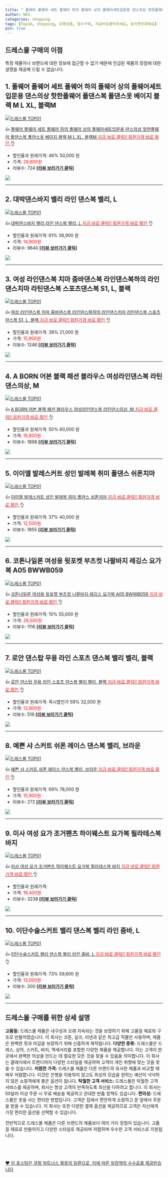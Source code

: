 ```yaml
---
title: " 폴웨어 폴웨어 세트 폴웨어 하의 폴웨어 상의 폴웨어세트입문용 댄스의상 핫한폴웨어 폴댄스복 폴댄스옷 베이지 블랙 M L XL 가격 최저가 할인가 드레스몰 최저가 추천 제품 비교"
author: NEO.
categories: shopping
tags: [Top10, shopping, 유행상품, 필수구매, 지금바로클릭하세요, 놓치면후회해요]
pin: true
---
```

## 드레스몰 구매의 이점
특정 제품이나 브랜드에 대한 정보에 접근할 수 없기 때문에 언급된 제품의 장점에 대한 설명을 제공해 드릴 수 없습니다.

   

## 1.  폴웨어 폴웨어 세트 폴웨어 하의 폴웨어 상의 폴웨어세트입문용 댄스의상 핫한폴웨어 폴댄스복 폴댄스옷 베이지 블랙 M L XL, 블랙M 

[![드레스몰 TOP01](https://thumbnail9.coupangcdn.com/thumbnails/remote/490x490ex/image/vendor_inventory/0db7/6ea388b4b64d65b7cae9fce4e125f6e1e67102ff1fe5b995a5e04966e7d8.jpg)](https://link.coupang.com/re/AFFSDP?lptag=AF3617701&subid=GithubCoopas&pageKey=7181034411&traceid=V0-153&itemId=18111253789&vendorItemId=85262876952)


👍 [ 폴웨어 폴웨어 세트 폴웨어 하의 폴웨어 상의 폴웨어세트입문용 댄스의상 핫한폴웨어 폴댄스복 폴댄스옷 베이지 블랙 M L XL, 블랙M  <font color=red> 지금 바로 클릭!! 회원가격 바로 확인 </font> ](https://link.coupang.com/re/AFFSDP?lptag=AF3617701&subid=GithubCoopas&pageKey=7181034411&traceid=V0-153&itemId=18111253789&vendorItemId=85262876952) 👌 


- 할인율과 원래가격: 46%  50,000   원
- 가격: <span style='color:red'>29,800원</span>
- 리뷰수: 724  [**[리뷰 보러가기 클릭]**](https://link.coupang.com/re/AFFSDP?lptag=AF3617701&subid=GithubCoopas&pageKey=7181034411&traceid=V0-153&itemId=18111253789&vendorItemId=85262876952)

[![](/discount_price.png)](https://link.coupang.com/re/AFFSDP?lptag=AF3617701&subid=GithubCoopas&pageKey=7181034411&traceid=V0-153&itemId=18111253789&vendorItemId=85262876952)

---


   

## 2.  대박댄스바지 밸리 라인 댄스복 벨리, L 

[![드레스몰 TOP01](https://thumbnail7.coupangcdn.com/thumbnails/remote/490x490ex/image/vendor_inventory/00a9/133425f11ea9f8bf32d008b2058cdf83be7ca1f79c6ea9c0ffb2dcc24d83.jpg)](https://link.coupang.com/re/AFFSDP?lptag=AF3617701&subid=GithubCoopas&pageKey=7706243998&traceid=V0-153&itemId=20645383279&vendorItemId=87718845518)


👍 [ 대박댄스바지 밸리 라인 댄스복 벨리, L  <font color=red> 지금 바로 클릭!! 회원가격 바로 확인 </font> ](https://link.coupang.com/re/AFFSDP?lptag=AF3617701&subid=GithubCoopas&pageKey=7706243998&traceid=V0-153&itemId=20645383279&vendorItemId=87718845518) 👌 


- 할인율과 원래가격: 61%  38,900   원
- 가격: <span style='color:red'>14,900원</span>
- 리뷰수: 9640  [**[리뷰 보러가기 클릭]**](https://link.coupang.com/re/AFFSDP?lptag=AF3617701&subid=GithubCoopas&pageKey=7706243998&traceid=V0-153&itemId=20645383279&vendorItemId=87718845518)

[![](/discount_price.png)](https://link.coupang.com/re/AFFSDP?lptag=AF3617701&subid=GithubCoopas&pageKey=7706243998&traceid=V0-153&itemId=20645383279&vendorItemId=87718845518)

---


   

## 3.  여성 라인댄스복 치마 줌바댄스복 라인댄스복하의 라인댄스치마 라틴댄스복 스포츠댄스복 S1, L, 블랙 

[![드레스몰 TOP01](https://thumbnail10.coupangcdn.com/thumbnails/remote/490x490ex/image/vendor_inventory/3f55/bd3664f2f9242189975594168142b09e04cf0a245e06c4f71c7d6933a92f.jpg)](https://link.coupang.com/re/AFFSDP?lptag=AF3617701&subid=GithubCoopas&pageKey=7798289392&traceid=V0-153&itemId=21114049549&vendorItemId=88175896356)


👍 [ 여성 라인댄스복 치마 줌바댄스복 라인댄스복하의 라인댄스치마 라틴댄스복 스포츠댄스복 S1, L, 블랙  <font color=red> 지금 바로 클릭!! 회원가격 바로 확인 </font> ](https://link.coupang.com/re/AFFSDP?lptag=AF3617701&subid=GithubCoopas&pageKey=7798289392&traceid=V0-153&itemId=21114049549&vendorItemId=88175896356) 👌 


- 할인율과 원래가격: 38%  21,000   원
- 가격: <span style='color:red'>15,900원</span>
- 리뷰수: 1246  [**[리뷰 보러가기 클릭]**](https://link.coupang.com/re/AFFSDP?lptag=AF3617701&subid=GithubCoopas&pageKey=7798289392&traceid=V0-153&itemId=21114049549&vendorItemId=88175896356)

[![](/discount_price.png)](https://link.coupang.com/re/AFFSDP?lptag=AF3617701&subid=GithubCoopas&pageKey=7798289392&traceid=V0-153&itemId=21114049549&vendorItemId=88175896356)

---


   

## 4.  A BORN 어본 블랙 패션 블라우스 여성라인댄스복 라틴댄스의상, M 

[![드레스몰 TOP01](https://thumbnail6.coupangcdn.com/thumbnails/remote/490x490ex/image/vendor_inventory/c1fc/8ad402bd899ed894025a3fe6e67024482a67963db2fa8f69553d1e0b9ef4.jpg)](https://link.coupang.com/re/AFFSDP?lptag=AF3617701&subid=GithubCoopas&pageKey=7842849529&traceid=V0-153&itemId=21354869036&vendorItemId=88412465504)


👍 [ A BORN 어본 블랙 패션 블라우스 여성라인댄스복 라틴댄스의상, M  <font color=red> 지금 바로 클릭!! 회원가격 바로 확인 </font> ](https://link.coupang.com/re/AFFSDP?lptag=AF3617701&subid=GithubCoopas&pageKey=7842849529&traceid=V0-153&itemId=21354869036&vendorItemId=88412465504) 👌 


- 할인율과 원래가격: 50%  60,000   원
- 가격: <span style='color:red'>19,800원</span>
- 리뷰수: 1898  [**[리뷰 보러가기 클릭]**](https://link.coupang.com/re/AFFSDP?lptag=AF3617701&subid=GithubCoopas&pageKey=7842849529&traceid=V0-153&itemId=21354869036&vendorItemId=88412465504)

[![](/discount_price.png)](https://link.coupang.com/re/AFFSDP?lptag=AF3617701&subid=GithubCoopas&pageKey=7842849529&traceid=V0-153&itemId=21354869036&vendorItemId=88412465504)

---


   

## 5.  이이엘 발레스커트 성인 발레복 취미 폴댄스 쉬폰치마 

[![드레스몰 TOP01](https://thumbnail8.coupangcdn.com/thumbnails/remote/490x490ex/image/vendor_inventory/93ef/449fd53cc141f50317eba1b97a934ac11af356fe010990922a8fb24b056c.jpeg)](https://link.coupang.com/re/AFFSDP?lptag=AF3617701&subid=GithubCoopas&pageKey=7537639731&traceid=V0-153&itemId=19806833244&vendorItemId=86984660768)


👍 [ 이이엘 발레스커트 성인 발레복 취미 폴댄스 쉬폰치마  <font color=red> 지금 바로 클릭!! 회원가격 바로 확인 </font> ](https://link.coupang.com/re/AFFSDP?lptag=AF3617701&subid=GithubCoopas&pageKey=7537639731&traceid=V0-153&itemId=19806833244&vendorItemId=86984660768) 👌 


- 할인율과 원래가격: 37%  40,000   원
- 가격: <span style='color:red'>12,500원</span>
- 리뷰수: 1855  [**[리뷰 보러가기 클릭]**](https://link.coupang.com/re/AFFSDP?lptag=AF3617701&subid=GithubCoopas&pageKey=7537639731&traceid=V0-153&itemId=19806833244&vendorItemId=86984660768)

[![](/discount_price.png)](https://link.coupang.com/re/AFFSDP?lptag=AF3617701&subid=GithubCoopas&pageKey=7537639731&traceid=V0-153&itemId=19806833244&vendorItemId=86984660768)

---


   

## 6.  코튼나일론 여성용 뒷포켓 부츠컷 나팔바지 레깅스 요가복 A05 BWWB059 

[![드레스몰 TOP01](https://thumbnail10.coupangcdn.com/thumbnails/remote/490x490ex/image/retail/images/2021/05/21/16/5/91d2a29b-aed4-4cc4-97e3-f1f538684b69.jpg)](https://link.coupang.com/re/AFFSDP?lptag=AF3617701&subid=GithubCoopas&pageKey=5548236819&traceid=V0-153&itemId=8758883098&vendorItemId=76045809919)


👍 [ 코튼나일론 여성용 뒷포켓 부츠컷 나팔바지 레깅스 요가복 A05 BWWB059  <font color=red> 지금 바로 클릭!! 회원가격 바로 확인 </font> ](https://link.coupang.com/re/AFFSDP?lptag=AF3617701&subid=GithubCoopas&pageKey=5548236819&traceid=V0-153&itemId=8758883098&vendorItemId=76045809919) 👌 


- 할인율과 원래가격: 10%  55,000   원
- 가격: <span style='color:red'>29,500원</span>
- 리뷰수: 1116  [**[리뷰 보러가기 클릭]**](https://link.coupang.com/re/AFFSDP?lptag=AF3617701&subid=GithubCoopas&pageKey=5548236819&traceid=V0-153&itemId=8758883098&vendorItemId=76045809919)

[![](/discount_price.png)](https://link.coupang.com/re/AFFSDP?lptag=AF3617701&subid=GithubCoopas&pageKey=5548236819&traceid=V0-153&itemId=8758883098&vendorItemId=76045809919)

---


   

## 7.  로안 댄스탑 무용 라인 스포츠 댄스복 밸리 벨리, 블랙 

[![드레스몰 TOP01](https://thumbnail6.coupangcdn.com/thumbnails/remote/490x490ex/image/vendor_inventory/9a62/a73ad43f836ecc9c9782ea017d918f94af978cb32a432d2b30d3ca3ba259.jpg)](https://link.coupang.com/re/AFFSDP?lptag=AF3617701&subid=GithubCoopas&pageKey=5586820659&traceid=V0-153&itemId=8946297894&vendorItemId=86645464731)


👍 [ 로안 댄스탑 무용 라인 스포츠 댄스복 밸리 벨리, 블랙  <font color=red> 지금 바로 클릭!! 회원가격 바로 확인 </font> ](https://link.coupang.com/re/AFFSDP?lptag=AF3617701&subid=GithubCoopas&pageKey=5586820659&traceid=V0-153&itemId=8946297894&vendorItemId=86645464731) 👌 


- 할인율과 원래가격: 즉시할인가 59%  32,000   원
- 가격: <span style='color:red'>12,900원</span>
- 리뷰수: 519  [**[리뷰 보러가기 클릭]**](https://link.coupang.com/re/AFFSDP?lptag=AF3617701&subid=GithubCoopas&pageKey=5586820659&traceid=V0-153&itemId=8946297894&vendorItemId=86645464731)

[![](/discount_price.png)](https://link.coupang.com/re/AFFSDP?lptag=AF3617701&subid=GithubCoopas&pageKey=5586820659&traceid=V0-153&itemId=8946297894&vendorItemId=86645464731)

---


   

## 8.  예쁜 샤 스커트 쉬폰 레이스 댄스복 밸리, 브라운 

[![드레스몰 TOP01](https://thumbnail9.coupangcdn.com/thumbnails/remote/490x490ex/image/vendor_inventory/d2fe/87ed9001908d0484ee66047992b2387ee3c6405f8caa4775e9688822e564.jpg)](https://link.coupang.com/re/AFFSDP?lptag=AF3617701&subid=GithubCoopas&pageKey=5624678121&traceid=V0-153&itemId=9129312914&vendorItemId=76415347478)


👍 [ 예쁜 샤 스커트 쉬폰 레이스 댄스복 밸리, 브라운  <font color=red> 지금 바로 클릭!! 회원가격 바로 확인 </font> ](https://link.coupang.com/re/AFFSDP?lptag=AF3617701&subid=GithubCoopas&pageKey=5624678121&traceid=V0-153&itemId=9129312914&vendorItemId=76415347478) 👌 


- 할인율과 원래가격: 69%  78,000   원
- 가격: <span style='color:red'>15,900원</span>
- 리뷰수: 272  [**[리뷰 보러가기 클릭]**](https://link.coupang.com/re/AFFSDP?lptag=AF3617701&subid=GithubCoopas&pageKey=5624678121&traceid=V0-153&itemId=9129312914&vendorItemId=76415347478)

[![](/discount_price.png)](https://link.coupang.com/re/AFFSDP?lptag=AF3617701&subid=GithubCoopas&pageKey=5624678121&traceid=V0-153&itemId=9129312914&vendorItemId=76415347478)

---


   

## 9.  미사 여성 요가 조거팬츠 하이웨스트 요가복 필라테스복 바지 

[![드레스몰 TOP01](https://thumbnail8.coupangcdn.com/thumbnails/remote/490x490ex/image/vendor_inventory/6b2b/18fd2be287ce74391dc0591da9a17460aabbe5572de7049d465e8fcc8964.jpg)](https://link.coupang.com/re/AFFSDP?lptag=AF3617701&subid=GithubCoopas&pageKey=7011641955&traceid=V0-153&itemId=17233792501&vendorItemId=84405461819)


👍 [ 미사 여성 요가 조거팬츠 하이웨스트 요가복 필라테스복 바지  <font color=red> 지금 바로 클릭!! 회원가격 바로 확인 </font> ](https://link.coupang.com/re/AFFSDP?lptag=AF3617701&subid=GithubCoopas&pageKey=7011641955&traceid=V0-153&itemId=17233792501&vendorItemId=84405461819) 👌 


- 할인율과 원래가격: 
- 가격: <span style='color:red'>19,400원</span>
- 리뷰수: 3238  [**[리뷰 보러가기 클릭]**](https://link.coupang.com/re/AFFSDP?lptag=AF3617701&subid=GithubCoopas&pageKey=7011641955&traceid=V0-153&itemId=17233792501&vendorItemId=84405461819)

[![](/discount_price.png)](https://link.coupang.com/re/AFFSDP?lptag=AF3617701&subid=GithubCoopas&pageKey=7011641955&traceid=V0-153&itemId=17233792501&vendorItemId=84405461819)

---


   

## 10.  이단수술스커트 밸리 댄스복 벨리 라인 줌바, L 

[![드레스몰 TOP01](https://thumbnail6.coupangcdn.com/thumbnails/remote/490x490ex/image/vendor_inventory/9bda/57332c75057fbcc3497149560473a1f359305fab17d466ee11593ddc728a.jpg)](https://link.coupang.com/re/AFFSDP?lptag=AF3617701&subid=GithubCoopas&pageKey=2174955884&traceid=V0-153&itemId=475636134&vendorItemId=4543236352)


👍 [ 이단수술스커트 밸리 댄스복 벨리 라인 줌바, L  <font color=red> 지금 바로 클릭!! 회원가격 바로 확인 </font> ](https://link.coupang.com/re/AFFSDP?lptag=AF3617701&subid=GithubCoopas&pageKey=2174955884&traceid=V0-153&itemId=475636134&vendorItemId=4543236352) 👌 


- 할인율과 원래가격: 73%  59,600   원
- 가격: <span style='color:red'>13,000원</span>
- 리뷰수: 200  [**[리뷰 보러가기 클릭]**](https://link.coupang.com/re/AFFSDP?lptag=AF3617701&subid=GithubCoopas&pageKey=2174955884&traceid=V0-153&itemId=475636134&vendorItemId=4543236352)

[![](/discount_price.png)](https://link.coupang.com/re/AFFSDP?lptag=AF3617701&subid=GithubCoopas&pageKey=2174955884&traceid=V0-153&itemId=475636134&vendorItemId=4543236352)

---
## 드레스몰 구매를 위한 상세 설명
**고품질:** 드레스몰 제품은 내구성과 오래 지속되는 것을 보장하기 위해 고품질 재료와 구조로 만들어졌습니다. 이 회사는 코튼, 실크, 리넨과 같은 최고급 직물만 사용하며, 제품은 완벽한 핏과 마감을 보장하기 위해 신중하게 제작됩니다.
**다양한 종류:** 드레스몰은 드레스, 상의, 스커트, 바지, 액세서리를 포함한 다양한 제품을 제공합니다. 이는 고객이 한 곳에서 완벽한 의상을 만드는 데 필요한 모든 것을 찾을 수 있음을 의미합니다. 이 회사는 클래식에서 트렌디까지 다양한 스타일을 제공하여 고객이 개인 취향에 맞는 것을 찾을 수 있습니다.
**저렴한 가격:** 드레스몰 제품은 다른 브랜드의 유사한 제품과 비교할 때 매우 저렴합니다. 이것은 은행을 이용하지 않고도 최상의 모습을 원하는 예산이 넉넉하지 않은 쇼핑객에게 좋은 옵션이 됩니다.
**탁월한 고객 서비스:** 드레스몰은 탁월한 고객 서비스를 제공하며, 회사는 항상 고객이 만족하도록 최선을 다하려고 합니다. 이 회사는 50달러 이상 주문 시 무료 배송을 제공하고 관대한 반품 정책도 있습니다.
**편의성:** 드레스몰은 옷을 사는 편리한 방법입니다. 고객은 집에서 편안하게 쇼핑하고 문 앞에서 주문을 받을 수 있습니다. 이 회사는 또한 다양한 결제 옵션을 제공하므로 고객은 자신에게 가장 편리한 옵션을 선택할 수 있습니다.

전반적으로 드레스몰 제품은 다른 브랜드의 제품보다 여러 가지 장점이 있습니다. 고품질 재료로 만들어지고 다양한 스타일로 제공되며 저렴하며 우수한 고객 서비스로 지원됩니다.<br><br><br><br><br> [ ❤  이 포스팅은 쿠팡 파트너스 활동의 일환으로, 이에 따른 일정액의 수수료를 제공받습니다](https://link.coupang.com/a/bcEFyh)